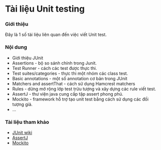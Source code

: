 # Tài liệu Unit testing

### Giới thiệu
Đây là 1 số tài liệu liên quan đến việc viết Unit test.

### Nội dung

* Giới thiệu JUnit
* Assertions - bộ so sánh chính trong Junit.
* Test Runner - cách các test được thực thi.
* Test suites/categories - thực thi một nhóm các class test.
* Basic annotations - một số annotation cơ bản trong JUnit
* Matchers and assertThat - cách sử dụng Hamcrest matchers
* Rules - dừng mở rộng lớp test trừu tượng và xây dựng các rule viết test.
* AssertJ - thư viện java cung cấp tập assert phong phú.
* Mockito - framework hỗ trợ tạo unit test bằng cách sử dụng các đối tượng giả.
* ...

### Tài liệu tham khảo
* [JUnit wiki](https://github.com/junit-team/junit4/wiki)
* [AssertJ](https://assertj.github.io/doc/#assertj-core-assertions-guide)
* [Mockito](https://github.com/mockito/mockito)
